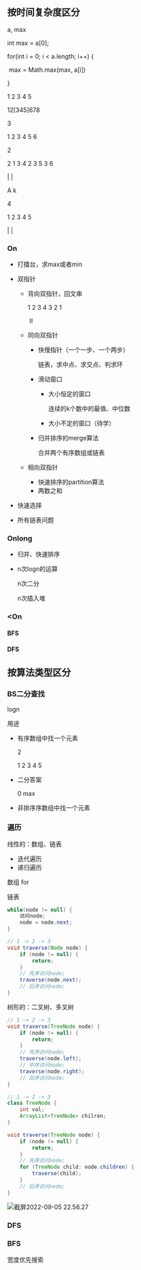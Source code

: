 ## 按时间复杂度区分

a, max

int max = a[0];

for(int i = 0; i < a.length; i++) {

​	max = Math.max(max, a[i])

}



1 2 3 4 5





12[345]678



3

1 2 3 4 5 6



2

2 1 3 4 2 3 5 3 6

   |  |     





A k



4

1 2 3 4 5

|     |



### On

- 打擂台，求max或者min

- 双指针

  - 背向双指针，回文串

    1 2 3 4 3 2 1

    ​          II

  - 同向双指针

    - 快慢指针（一个一步、一个两步）

      链表，求中点、求交点、判求环

    - 滑动窗口

      - 大小恒定的窗口

        连续的k个数中的最值、中位数

      - 大小不定的窗口（待学）

    - 归并排序的merge算法

      合并两个有序数组或链表

  - 相向双指针

    - 快速排序的partition算法
    - 两数之和

- 快速选择

- 所有链表问题

  



### Onlong

- 归并、快速排序

- n次logn的运算

  n次二分

  n次插入堆





### <On





#### BFS

#### DFS





## 按算法类型区分



### BS二分查找

logn

用途



- 有序数组中找一个元素

  2

  1 2 3 4 5

- 二分答案

  0 max

- 非排序序数组中找一个元素



### 遍历

线性的：数组、链表

- 迭代遍历
- 递归遍历

数组 for

链表 





```java
while(node != null) {
    访问node;
    node = node.next;
}

// 1 -> 2 -> 3
void traverse(Node node) {
    if (node != null) {
        return;
    }
    // 先序访问node;
    traverse(node.next);
    // 后序访问node;
}
```



树形的：二叉树、多叉树



```java
// 1 -> 2 -> 3
void traverse(TreeNode node) {
    if (node != null) {
        return;
    }
    // 先序访问node;
    traverse(node.left);
    // 中序访问node;
    traverse(node.right);
    // 后序访问node;
}
```



```java
// 1 -> 2 -> 3
class TreeNode {
    int val;
    ArrayList<TreeNode> chilren;
}

void traverse(TreeNode node) {
    if (node != null) {
        return;
    }
    // 先序访问node;
    for (TreeNode child: node.children) {
        traverse(child);
    }
    // 后序访问node;
}
```





![截屏2022-09-05 22.56.27](https://xingqiu-tuchuang-1256524210.cos.ap-shanghai.myqcloud.com/3978/%E6%88%AA%E5%B1%8F2022-09-05%2022.56.27.png)





### DFS





### BFS

宽度优先搜索

